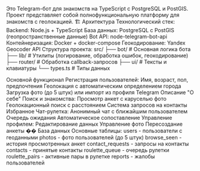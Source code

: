 Это Telegram-бот для знакомств на TypeScript с PostgreSQL и PostGIS. Проект представляет собой полнофункциональную платформу для знакомств с геолокацией.
🏗️ Архитектура
Технологический стек:
Backend: Node.js + TypeScript
База данных: PostgreSQL с PostGIS (геопространственные данные)
Bot API: node-telegram-bot-api
Контейнеризация: Docker + docker-compose
Геокодирование: Yandex Geocoder API
Структура проекта:
src/
├── bot/           # Основная логика бота
├── lib/           # Утилиты (логирование, обработка ошибок, геокодирование)
├── router/        # Обработка callback-запросов
├── ui/            # Тексты и клавиатуры
└── types.ts       # Типы данных


Основной функционал
Регистрация пользователей:
Имя, возраст, пол, предпочтения
Геолокация с автоматическим определением города
Загрузка фото (до 5 штук) или импорт из профиля Telegram
Описание "О себе"
Поиск и знакомства:
Просмотр анкет с каруселью фото
Геолокационный поиск с расстоянием
Система запросов на контакты
Избранное
Чат-рулетка:
Анонимный чат с ближайшим пользователем
Очередь ожидания
Автоматическое сопоставление
Управление профилем:
Редактирование данных
Управление фото
Пересоздание анкеты
��️ База данных
Основные таблицы:
users - пользователи с геоданными
photos - фото пользователей (до 5 штук)
browse_seen - история просмотренных анкет
contact_requests - запросы на контакты
contacts - принятые контакты
roulette_queue - очередь рулетки
roulette_pairs - активные пары в рулетке
reports - жалобы пользователей